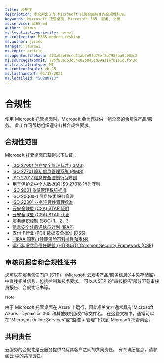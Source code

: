 ```yaml
---
title: 合规性
description: 本文列出了与 Microsoft 托管桌面相关的合规性标准。
keywords: Microsoft 托管桌面, Microsoft 365, 服务, 文档
ms.service: m365-md
author: jaimeo
ms.localizationpriority: normal
ms.collection: M365-modern-desktop
ms.author: jaimeo
manager: laurawi
ms.topic: article
ms.openlocfilehash: 423a65e60ccd11ab7e9fd78ef3b7983ba0c609c2
ms.sourcegitcommit: 786f90a163d34c02b8451d09aa1efb1e1d5f543c
ms.translationtype: MT
ms.contentlocale: zh-CN
ms.lasthandoff: 02/18/2021
ms.locfileid: "50288713"
---
```

# <a name="compliance"></a>合规性

使用 Microsoft 托管桌面时，Microsoft 会为您提供一组全面的合规性产品/服务。 此工作可帮助组织遵守各种合规性要求。

## <a name="compliance-coverage"></a>合规性范围

Microsoft 托管桌面已获得以下认证：

- [ISO 27001 信息安全管理标准 (ISMS) ](https://docs.microsoft.com/compliance/regulatory/offering-ISO-27001)
- [ISO 27701 隐私信息管理系统 (PIMS) ](https://docs.microsoft.com/compliance/regulatory/offering-iso-27701)
- [ISO 27017 信息安全控制行为守则](https://docs.microsoft.com/compliance/regulatory/offering-ISO-27017)
- [用于保护云中个人数据的 ISO 27018 行为守则](https://docs.microsoft.com/compliance/regulatory/offering-ISO-27018)
- [ISO 9001 质量管理系统标准](https://docs.microsoft.com/compliance/regulatory/offering-ISO-9001)
- [ISO 20000-1 信息技术服务管理](https://docs.microsoft.com/compliance/regulatory/offering-ISO-20000-1-2011)
- [ISO 22301 业务连续性管理标准](https://docs.microsoft.com/compliance/regulatory/offering-ISO-22301)
- [云安全联盟 (CSA) STAR 证明](https://docs.microsoft.com/compliance/regulatory/offering-CSA-STAR-Attestation)
- [云安全联盟 (CSA) STAR 认证](https://docs.microsoft.com/compliance/regulatory/offering-CSA-Star-Certification)
- [服务组织控制 (SOC) 1、2、3](https://docs.microsoft.com/compliance/regulatory/offering-SOC)
- [信息安全注册评估员计划 (IRAP) ](https://docs.microsoft.com/compliance/regulatory/offering-ccsl-irap-australia)
- [支付卡行业 (PCI) 数据安全标准 (DSS)](https://docs.microsoft.com/compliance/regulatory/offering-PCI-DSS)
- [HIPAA 国家/ (健康保险可移植性和责任) ](https://docs.microsoft.com/compliance/regulatory/offering-hipaa-hitech)
- [运行状况信息信任联盟 (HITRUST) Common Security Framework (CSF) ](https://docs.microsoft.com/compliance/regulatory/offering-hitrust)


## <a name="auditor-reports-and-compliance-certificates"></a>审核员报告和合规性证书

您可以在服务信任门户 [ (STP) （Microsoft ](https://servicetrust.microsoft.com/)云服务产品/服务信息的中央存储库）中查找相关信息，包括控制和技术要求。 可以从 STP 的"审核报告"部分下载审核[](https://servicetrust.microsoft.com/ViewPage/MSComplianceGuide)员报告、合规性证书等。

> [!NOTE]
> 由于 Microsoft 托管桌面在 Azure 上运行，因此相关文档通常具有"Microsoft Azure、Dynamics 365 和其他联机服务"等文件名。 在这些文档中，通常可以在"Microsoft Online Services"或"监控 + 管理"下找到 Microsoft 托管桌面。

## <a name="shared-responsibility"></a>共同责任

云服务的合规性是云服务提供商及其客户之间的共同责任。 有关详细信息，请参阅云 [中的共享责任](https://docs.microsoft.com/azure/security/fundamentals/shared-responsibility)。
